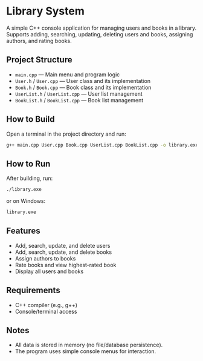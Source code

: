 # Library System

A simple C++ console application for managing users and books in a library.  
Supports adding, searching, updating, deleting users and books, assigning authors, and rating books.

## Project Structure

- `main.cpp` — Main menu and program logic
- `User.h` / `User.cpp` — User class and its implementation
- `Book.h` / `Book.cpp` — Book class and its implementation
- `UserList.h` / `UserList.cpp` — User list management
- `BookList.h` / `BookList.cpp` — Book list management

## How to Build

Open a terminal in the project directory and run:

```sh
g++ main.cpp User.cpp Book.cpp UserList.cpp BookList.cpp -o library.exe
```

## How to Run

After building, run:

```sh
./library.exe
```

or on Windows:

```sh
library.exe
```

## Features

- Add, search, update, and delete users
- Add, search, update, and delete books
- Assign authors to books
- Rate books and view highest-rated book
- Display all users and books

## Requirements

- C++ compiler (e.g., g++)
- Console/terminal access

## Notes

- All data is stored in memory (no file/database persistence).
- The program uses simple console menus for interaction.

